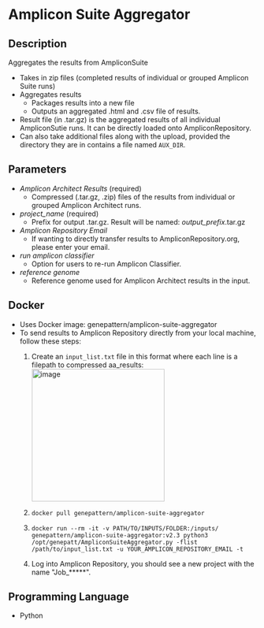 # Amplicon Suite Aggregator

## Description
Aggregates the results from AmpliconSuite
  - Takes in zip files (completed results of individual or grouped Amplicon Suite runs)
  - Aggregates results
    - Packages results into a new file
    - Outputs an aggregated .html and .csv file of results. 
  - Result file (in .tar.gz) is the aggregated results of all individual AmpliconSutie runs. It can be directly loaded onto AmpliconRepository.
  - Can also take additional files along with the upload, provided the directory they are in contains a file named `AUX_DIR`.
    
## Parameters
  - *Amplicon Architect Results* (required)
    - Compressed (.tar.gz, .zip) files of the results from individual or grouped Amplicon Architect runs.
  - *project_name* (required)
    - Prefix for output .tar.gz. Result will be named: *output_prefix*.tar.gz
  - *Amplicon Repository Email*
    - If wanting to directly transfer results to AmpliconRepository.org, please enter your email.
  - *run amplicon classifier*
    - Option for users to re-run Amplicon Classifier.
  - *reference genome*
    - Reference genome used for Amplicon Architect results in the input. 

## Docker
  - Uses Docker image: genepattern/amplicon-suite-aggregator
  - To send results to Amplicon Repository directly from your local machine, follow these steps:
      1. Create an `input_list.txt` file in this format where each line is a filepath to compressed aa_results:
         <img width="269" alt="image" src="https://github.com/genepattern/AmpliconSuiteAggregator/assets/43209173/cca8c8af-a58f-4290-a8a8-4dbe82e5941e">


      2. `docker pull genepattern/amplicon-suite-aggregator`
      3. `docker run --rm -it -v PATH/TO/INPUTS/FOLDER:/inputs/ genepattern/amplicon-suite-aggregator:v2.3 python3 /opt/genepatt/AmpliconSuiteAggregator.py -flist /path/to/input_list.txt -u YOUR_AMPLICON_REPOSITORY_EMAIL -t`
      4. Log into Amplicon Repository, you should see a new project with the name "Job_*****". 

## Programming Language
  - Python
